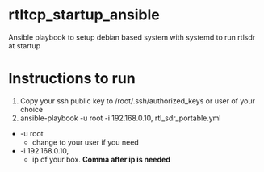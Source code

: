 # rtltcp_startup_ansible
Ansible playbook to setup debian based system with systemd to run rtlsdr at startup

# Instructions to run

1. Copy your ssh public key to /root/.ssh/authorized_keys or user of your choice
2. ansible-playbook -u root -i 192.168.0.10, rtl_sdr_portable.yml
  - -u root
    -  change to your user if you need
  - -i 192.168.0.10,
    - ip of your box. **Comma after ip is needed**
    

